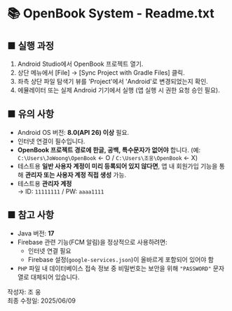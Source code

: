 📚 OpenBook System - Readme.txt
===============================

■ 실행 과정
------------------
1. Android Studio에서 OpenBook 프로젝트 열기.
2. 상단 메뉴에서 [File] → [Sync Project with Gradle Files] 클릭.
3. 좌측 상단 파일 탐색기 뷰를 'Project'에서 'Android'로 변경되었는지 확인.
4. 에뮬레이터 또는 실제 Android 기기에서 실행 (앱 실행 시 권한 요청 승인 필요).



■ 유의 사항
------------------
- Android OS 버전: **8.0(API 26) 이상** 필요.
- 인터넷 연결이 필수입니다.
- **OpenBook 프로젝트 경로에 한글, 공백, 특수문자가 없어야** 합니다.
  (예: `C:\Users\JoWoong\OpenBook` ← O / `C:\Users\조웅\OpenBook` ← X)
- 테스트용 **일반 사용자 계정이 미리 등록되어 있지 않다면**, 앱 내 회원가입 기능을 통해 **관리자 또는 사용자 계정 직접 생성** 가능.
- 테스트용 **관리자 계정**  
  → ID: `11111111` / PW: `aaaa1111`



■ 참고 사항
------------------
- Java 버전: **17**
- Firebase 관련 기능(FCM 알림)을 정상적으로 사용하려면:
  - 인터넷 연결 필요
  - Firebase 설정(`google-services.json`)이 올바르게 포함되어 있어야 함
- `PHP` 파일 내 데이터베이스 접속 정보 중 비밀번호는 보안을 위해 `"PASSWORD"` 문자열로 대체되어 있습니다.



작성자: 조 웅  
최종 수정일: 2025/06/09
